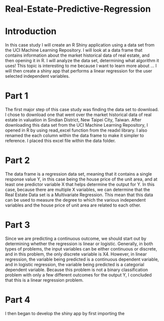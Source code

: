 # Real-Estate-Predictive-Regression

# Introduction
In this case study I will create an R Shiny application using a data set from the UCI Machine Learning Repository. I will look at a data frame that contains information about the market historical data of real estate, and then opening it in R. I will analyze the data set, determining what algorithm it uses! This topic is interesting to me because I want to learn more about ... I will then create a shiny app that performs a linear regression for the user selected independent variables.

# Part 1
The first major step of this case study was finding the data set to download. I chose to download one that went over the market historical data of real estate in valuation in Sindian District, New Taipei City, Taiwan. After downloading this data set from the UCI Machine Learning Repository,  I opened in R by using read_excel function from the readxl library. I also renamed the each column within the data frame to make it simpler to reference. I placed this excel file within the data folder.

# Part 2
The data frame is a regression data set, meaning that it contains a single response value Y, in this case being the house price of the unit area, and at least one predictor variable X that helps determine the output for Y. In this case, because there are multiple X variables, we can determine  that the Real Estate Data set is a Multivariate Regression. This mean that this data can be used to measure the degree to which the various independent variables and the house price of unit area are related to each other.

# Part 3
Since we are predicting a continuous outcome, we should start out by determining whether the regression is linear or logistic. Generally, in both types of problems, the input variables can be either continuous or discrete, and in this problem, the only discrete variable is X4. However, in linear regression, the variable being predicted is a continuous dependent variable, and in logistic regression, the variable being predicted is a categorial dependent variable. Because this problem is not a binary classification	problem with only a few different outcomes for the output Y, I concluded that this is a linear regression problem.

# Part 4
I then began to develop the shiny app by first importing the 
